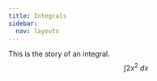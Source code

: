 ```yaml
---
title: Integrals
sidebar:
  nav: layouts
---
```

This is the story of an integral. <br>
$$\displaystyle \int 2x^2 \ dx$$
